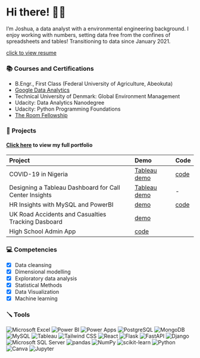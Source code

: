 # **Hi there!** 👋🏼
I’m Joshua, a data analyst with a environmental engineering background. I enjoy working with numbers, setting data free from the confines of spreadsheets and tables!
Transitioning to data since January 2021.

[click to view resume](https://www.canva.com/design/DAFf_bZ45_Q/v3LzMpphu8I_MrwTWf8veQ/edit?utm_content=DAFf_bZ45_Q&utm_campaign=designshare&utm_medium=link2&utm_source=sharebutton)

### 📚 **Courses and Certifications**
- B.Engr., First Class (Federal University of Agriculture, Abeokuta)
- [Google Data Analytics](https://coursera.org/share/8a35ef7a5a2b72c40624bf6394bdec31)
- Technical University of Denmark: Global Environment Management
- Udacity: Data Analytics Nanodegree
- Udacity: Python Programming Foundations
- [The Room Fellowship](https://www.theroom.com)


### 📂 **Projects**
#### [**Click here**](https://joshuaolubori.github.io/portfolio-react1/#portfolio) **to view my full portfolio**

| Project | Demo   | Code   |
| :----- | :--- | :--- |
| COVID-19 in Nigeria | [Tableau demo](https://public.tableau.com/app/profile/joshua1294/viz/Covid-19InNigeria/Dashboard)   | [code](https://github.com/JoshuaOlubori/Covid19-in-Nigeria/blob/b5e1c93c7818a3f435dd4683df1b2c7fd97931ef/nga_covid19.ipynb)  |
| Designing a Tableau Dashboard for Call Center Insights | [Tableau demo](https://public.tableau.com/views/pwc-call-centre-trends/Dashboard?:language=en-GB&:display_count=n&:origin=viz_share_link)   |  -   |
| HR Insights with MySQL and PowerBI | [demo](https://joshuaolubori.my.canva.site/project-001)  |  [code](https://joshuaolubori.my.canva.site/project-001)   |
| UK Road Accidents and Casualties Tracking Dasboard | [demo](https://github.com/JoshuaOlubori/UK-Road-Accident-Casualties) | |
| High School Admin App | [code](https://github.com/JoshuaOlubori/chief-cornerstone-high-school-db-app) | |

### 💻 **Competencies**
- [x] Data cleansing
- [x] Dimensional modelling
- [x] Exploratory data analysis
- [x] Statistical Methods
- [x] Data Visualization
- [x] Machine learning

### 🪛 **Tools**
![Microsoft Excel](https://img.shields.io/static/v1?style=for-the-badge&message=Microsoft+Excel&color=217346&logo=Microsoft+Excel&logoColor=FFFFFF&label=)
![Power BI](https://img.shields.io/static/v1?style=for-the-badge&message=Power+BI&color=222222&logo=Power+BI&logoColor=F2C811&label=)
![Power Apps](https://img.shields.io/static/v1?style=for-the-badge&message=Power+Apps&color=742774&logo=Power+Apps&logoColor=FFFFFF&label=)
![PostgreSQL](https://img.shields.io/static/v1?style=for-the-badge&message=PostgreSQL&color=4169E1&logo=PostgreSQL&logoColor=FFFFFF&label=)
![MongoDB](https://img.shields.io/static/v1?style=for-the-badge&message=MongoDB&color=47A248&logo=MongoDB&logoColor=FFFFFF&label=)
![MySQL](https://img.shields.io/static/v1?style=for-the-badge&message=MySQL&color=4479A1&logo=MySQL&logoColor=FFFFFF&label=)
![Tableau](https://img.shields.io/static/v1?style=for-the-badge&message=Tableau&color=E97627&logo=Tableau&logoColor=FFFFFF&label=)
![Tailwind CSS](https://img.shields.io/static/v1?style=for-the-badge&message=Tailwind+CSS&color=222222&logo=Tailwind+CSS&logoColor=06B6D4&label=)
![React](https://img.shields.io/static/v1?style=for-the-badge&message=React&color=222222&logo=React&logoColor=61DAFB&label=)
![Flask](https://img.shields.io/static/v1?style=for-the-badge&message=Flask&color=000000&logo=Flask&logoColor=FFFFFF&label=)
![FastAPI](https://img.shields.io/static/v1?style=for-the-badge&message=FastAPI&color=009688&logo=FastAPI&logoColor=FFFFFF&label=)
![Django](https://img.shields.io/static/v1?style=for-the-badge&message=Django&color=092E20&logo=Django&logoColor=FFFFFF&label=)
![Microsoft SQL Server](https://img.shields.io/static/v1?style=for-the-badge&message=Microsoft+SQL+Server&color=CC2927&logo=Microsoft+SQL+Server&logoColor=FFFFFF&label=)
![pandas](https://img.shields.io/static/v1?style=for-the-badge&message=pandas&color=150458&logo=pandas&logoColor=FFFFFF&label=)
![NumPy](https://img.shields.io/static/v1?style=for-the-badge&message=NumPy&color=013243&logo=NumPy&logoColor=FFFFFF&label=)
![scikit-learn](https://img.shields.io/static/v1?style=for-the-badge&message=scikit-learn&color=222222&logo=scikit-learn&logoColor=F7931E&label=)
![Python](https://img.shields.io/static/v1?style=for-the-badge&message=Python&color=3776AB&logo=Python&logoColor=FFFFFF&label=)
![Canva](https://img.shields.io/static/v1?style=for-the-badge&message=Canva&color=222222&logo=Canva&logoColor=00C4CC&label=)
![Jupyter](https://img.shields.io/static/v1?style=for-the-badge&message=Jupyter&color=F37626&logo=Jupyter&logoColor=FFFFFF&label=)

